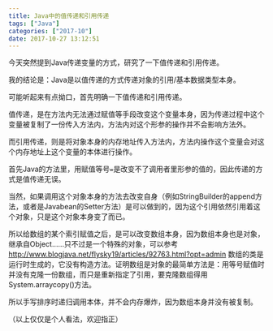 ```yaml
---
title: Java中的值传递和引用传递
tags: ["Java"]
categories: ["2017-10"]
date: 2017-10-27 13:12:51
---
```


今天突然提到Java传递变量的方式，研究了一下值传递和引用传递。

我的结论是：Java是以值传递的方式传递对象的引用/基本数据类型本身。

可能听起来有点拗口，首先明确一下值传递和引用传递。

值传递，是在方法内无法通过赋值等手段改变这个变量本身，因为传递过程中这个变量被复制了一份传入方法内，方法内对这个形参的操作并不会影响方法外。

而引用传递，则是将对象本身的内存地址传入方法内，方法内操作这个变量会对这个内存地址上这个变量的本体进行操作。

首先Java的方法里，用赋值等号`=`是改变不了调用者里形参的值的，因此传递的方式是值传递无误。

当然，如果调用这个对象本身的方法去改变自身（例如StringBuilder的append方法，或者是Javabean的Setter方法）是可以做到的，因为这个引用依然引用着这个对象，只是这个对象本身变了而已。

所以给数组的某个索引赋值之后，是可以改变数组本身，因为数组本身也是对象，继承自Object……只不过是一个特殊的对象，可以参考
http://www.blogjava.net/flysky19/articles/92763.html?opt=admin
数组的类是运行时生成的，它没有构造方法。证明数组是对象的最简单方法是：用等号赋值时并没有克隆一份数组，而只是重新指定了引用，要克隆数组得用System.arraycopy()方法。

所以手写排序时递归调用本体，并不会内存爆炸，因为数组本身并没有被复制。

（以上仅仅是个人看法，欢迎指正）
